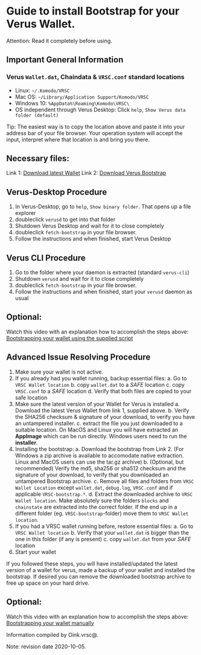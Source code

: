 # Guide to install Bootstrap for your Verus Wallet.

Attention: Read it completely before using.

## Important General Information

### Verus `Wallet.dat`, Chaindata & `VRSC.conf` standard locations
 * Linux:		`~/.Komodo/VRSC`
 * Mac OS: 	`~/Library/Application Support/Komodo/VRSC`
 * Windows 10: 	`%AppData%\Roaming\Komodo\VRSC\`
 * OS independent through Verus Desktop: Click `help`, `Show Verus data folder (default)`

Tip: The easiest way is to copy the location above and paste it into your address bar of your file browser. Your operation system will accept the input, interpret where that location is and bring you there.

## Necessary files:

Link 1: [Download latest Wallet](https://veruscoin.io/wallet.html)
Link 2: [Download Verus Bootstrap](https://bootstrap.veruscoin.io/)

## Verus-Desktop Procedure
1. In Verus-Desktop, go to  `help`,  `Show binary folder`. That opens up a file explorer
2. doubleclick `verusd` to get into that folder
3. Shutdown Verus Desktop and wait for it to close completely
4. doubleclick `fetch-bootstrap` in your file browser.
5. Follow the instructions and when finished, start Verus Desktop

## Verus CLI Procedure
1. Go to the folder where your daemon is extracted (standard `verus-cli`)
3. Shutdown `verusd` and wait for it to close completely
4. doubleclick `fetch-bootstrap` in your file browser.
5. Follow the instructions and when finished, start your `verusd` daemon as usual


## Optional:
Watch this video with an explanation how to accomplish the steps above: [Bootstrapping your wallet using the supplied script](https://youtu.be/xgLxzel5t04)


## Advanced Issue Resolving Procedure

1. Make sure your wallet is not active.
2. If you already had you wallet running, backup essential files:
	a. Go to `VRSC Wallet location`
	b. copy `wallet.dat` to a *SAFE* location
	c. copy `VRSC.conf` to a *SAFE* location
	d. Verify that both files are copied to your safe location
3. Make sure the latest version of your Wallet for Verus is installed
	a. Download the latest Verus Wallet from link 1, supplied above.
	b. Verify the SHA256 checksum & signature of your download, to verify you have an untampered installer.
	c. extract the file you just downloaded to a suitable location.
	  On MacOS and Linux you will have extracted an **AppImage** which can be run directly. Windows users need to run the **installer**.
4. Installing the bootstrap:
  a. Download the bootstrap from Link 2. (For Windows a zip archive is available to accomodate native extraction. Linux and MacOS users can use the tar.gz archive)
  b. (Optional, but recommended) Verify the md5, sha256 or sha512 checksum and the signature of your download, to verify that you downloaded an untampered Bootstrap archive.
  c. Remove all files and folders from `VRSC Wallet Location` except `wallet.dat`, `debug.log`, `VRSC.conf` and if applicable `VRSC-bootstrap.*`.
  d. Extract the downloaded archive to `VRSC Wallet location`.  Make absolutely sure the folders `blocks` and `chainstate` are extracted into the correct folder. If the end up in a different folder (eg. `VRSC-bootstrap`-folder) move them to `VRSC Wallet location`.
5. If you had a VRSC wallet running before, restore essential files:
	a. Go to `VRSC Wallet location`
	b. Verify that your `wallet.dat` is bigger than the one in this folder (if any is present)
	c. copy `wallet.dat` from your *SAFE* location
6. Start your wallet

If you followed these steps, you will have installed/updated the latest version of a wallet for verus, made a backup of your wallet and installed the bootstrap. If desired you can remove the downloaded bootstrap archive to free up space on your hard drive.

## Optional:
Watch this video with an explanation how to accomplish the steps above: [Bootstrapping your wallet manually](https://youtu.be/ILr8vDgfPHI)


Information compiled by Oink.vrsc@.

Note: revision date 2020-10-05.
